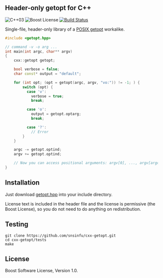 Header-only getopt for C++
--------------------------

![C++03][cxx-badge]
![Boost License][license-badge]
[![Build Status][travis-badge]][travis-url]

Single-file, header-only library of a [POSIX getopt][posix-getopt] workalike.

```c++
#include <getopt.hpp>

// command -v -o arg ...
int main(int argc, char** argv)
{
    cxx::getopt getopt;

    bool verbose = false;
    char const* output = "default";

    for (int opt; (opt = getopt(argc, argv, "vo:")) != -1; ) {
        switch (opt) {
          case 'v':
            verbose = true;
            break;

          case 'o':
            output = getopt.optarg;
            break;

          case '?':
            // Error
        }
    }

    argc -= getopt.optind;
    argv += getopt.optind;

    // Now you can access positional arguments: argv[0], ..., argv[argc - 1]
}
```

[cxx-badge]: https://img.shields.io/badge/C%2B%2B-03-orange.svg
[license-badge]: https://img.shields.io/badge/license-Boost-blue.svg
[travis-badge]: https://travis-ci.org/snsinfu/cxx-getopt.svg?branch=master
[travis-url]: https://travis-ci.org/snsinfu/cxx-getopt
[posix-getopt]: http://pubs.opengroup.org/onlinepubs/9699919799/functions/getopt.html

## Installation

Just download [getopt.hpp][getopt.hpp] into your include directory.

License text is included in the header file and the license is permissive (the
Boost License), so you do not need to do anything on redistribution.

[getopt.hpp]: https://github.com/snsinfu/cxx-getopt/raw/master/getopt.hpp

## Testing

```console
git clone https://github.com/snsinfu/cxx-getopt.git
cd cxx-getopt/tests
make
```

## License

Boost Software License, Version 1.0.
